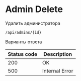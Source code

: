 Admin Delete
===================

Удалить администратора

```shell title="Method <span class='color-method'>DELETE</span>"
/api/admins/{id}
```

Варианты ответа

| Status code                          | Description    |
|--------------------------------------|----------------|
| <span class='color-200'>200</span>   | OK             |
| <span class='color-error'>500</span> | Internal Error |
